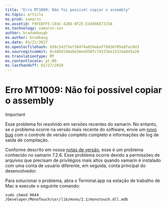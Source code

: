```yaml
---
title: "Erro MT1009: Não foi possível copiar o assembly"
ms.topic: article
ms.prod: xamarin
ms.assetid: F9FEDFF5-C84C-42B4-8F25-E34846E7315A
ms.technology: xamarin-ios
author: bradumbaugh
ms.author: brumbaug
ms.date: 03/21/2017
ms.openlocfilehash: 030c54275ef384f4a020abaf79456705e8fac0d3
ms.sourcegitcommit: 6cd40d190abe38edd50fc74331be15324a845a28
ms.translationtype: MT
ms.contentlocale: pt-BR
ms.lasthandoff: 02/27/2018
---
```

# <a name="error-mt1009-could-not-copy-the-assembly"></a>Erro MT1009: Não foi possível copiar o assembly

> [!IMPORTANT]
> Esse problema foi resolvido em versões recentes do xamarin. No entanto, se o problema ocorre na versão mais recente do software, envie um [novo bug](~/cross-platform/troubleshooting/questions/howto-file-bug.md) com o controle de versão completo completo e informações de log de saída de compilação.

Conforme descrito em nossa [notas de versão](https://developer.xamarin.com/releases/ios/xamarin.ios_7/xamarin.ios_7.2/), esse é um problema conhecido no xamarin 7.2.6. Esse problema ocorre devido a permissões de arquivos que precisam de privilégios mais altos quando xamarin é instalado com uma conta de usuário diferente, em seguida, conta principal do desenvolvedor.

Para solucionar o problema, abra o Terminal.app na estação de trabalho de Mac e execute o seguinte comando:

`sudo chmod 0644 /Developer/MonoTouch/usr/lib/mono/2.1/monotouch.dll.mdb`

